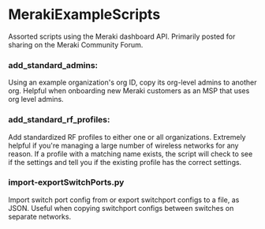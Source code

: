 # MerakiExampleScripts

Assorted scripts using the Meraki dashboard API. Primarily posted for sharing on the Meraki Community Forum.

### add_standard_admins: 
Using an example organization's org ID, copy its org-level admins to another org. Helpful when onboarding new Meraki customers as an MSP that uses org level admins.

### add_standard_rf_profiles:
Add standardized RF profiles to either one or all organizations. Extremely helpful if you're managing a large number of wireless networks for any reason. If a profile with a matching name exists, the script will check to see if the settings and tell you if the existing profile has the correct settings.

### import-exportSwitchPorts.py
Import switch port config from or export switchport configs to a file, as JSON. Useful when copying switchport configs between switches on separate networks.
